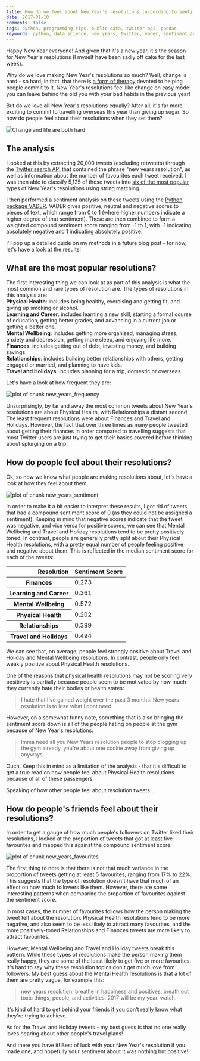 ```yaml
---
title: How do we feel about New Year's resolutions (according to sentiment analysis)?
date: 2017-01-10
comments: false
tags: python, programming tips, public data, twitter api, pandas
keywords: python, data science, new years, twitter, vader, sentiment analysis
---
```


Happy New Year everyone! And given that it's a new year, it's the season for New Year's resolutions (I myself have been sadly off cake for the last week).

Why do we love making New Year's resolutions so much? Well, change is hard - so hard, in fact, that there is [a form of therapy](https://en.wikipedia.org/wiki/Motivational_interviewing) devoted to helping people commit to it. New Year's resolutions feel like change on easy mode: you can leave behind the old you with your bad habits in the previous year!

But do we love **all** New Year's resolutions equally? After all, it's far more exciting to commit to travelling overseas this year than giving up sugar. So how do people feel about their resolutions when they set them?

<img src="/figure/new_years_resolution.png" title="Change and life are both hard" style="display: block; margin: auto;" />

## The analysis

I looked at this by extracting 20,000 tweets (excluding retweets) through the [Twitter search API](https://dev.twitter.com/rest/public/search) that contained the phrase "new years resolution", as well as information about the number of favourites each tweet received. I was then able to classify 5,125 of these tweets into [six of the most popular](https://en.wikipedia.org/wiki/New_Year's_resolution#Popular_goals) types of New Year's resolutions using string matching.

I then performed a sentiment analysis on these tweets using the [Python package VADER](https://github.com/cjhutto/vaderSentiment). VADER gives positive, neutral and negative scores to pieces of text, which range from 0 to 1 (where higher numbers indicate a higher degree of that sentiment). These are then combined to form a weighted compound sentiment score ranging from -1 to 1, with -1 indicating absolutely negative and 1 indicating absolutely positive.

I'll pop up a detailed guide on my methods in a future blog post - for now, let's have a look at the results!

## What are the most popular resolutions?

The first interesting thing we can look at as part of this analysis is what the most common and rare types of resolution are. The types of resolutions in this analysis are:  
**Physical Health**: includes being healthy, exercising and getting fit, and giving up smoking or alcohol.  
**Learning and Career**: includes learning a new skill, starting a formal course of education, getting better grades, and advancing in a current job or getting a better one.  
**Mental Wellbeing**: includes getting more organised, managing stress, anxiety and depression, getting more sleep, and enjoying life more.  
**Finances**: includes getting out of debt, investing money, and building savings.  
**Relationships**: includes building better relationships with others, getting engaged or married, and planning to have kids.  
**Travel and Holidays**: includes planning for a trip, domestic or overseas.  

Let's have a look at how frequent they are:

<img src="/figure/new_years_frequency-1.png" title="plot of chunk new_years_frequency" alt="plot of chunk new_years_frequency" style="display: block; margin: auto;" />

Unsurprisingly, by far and away the most common tweets about New Year's resolutions are about Physical Health, with Relationships a distant second. The least frequent resolutions were about Finances and Travel and Holidays. However, the fact that over three times as many people tweeted about getting their finances in order compared to travelling suggests that most Twitter users are just trying to get their basics covered before thinking about splurging on a trip.

## How do people feel about their resolutions?

Ok, so now we know what people are making resolutions about, let's have a look at how they feel about them.

<img src="/figure/new_years_sentiment-1.png" title="plot of chunk new_years_sentiment" alt="plot of chunk new_years_sentiment" style="display: block; margin: auto;" />

In order to make it a bit easier to interpret these results, I got rid of tweets that had a compound sentiment score of 0 (as they could not be assigned a sentiment). Keeping in mind that negative scores indicate that the tweet was negative, and vice versa for positive scores, we can see that Mental Wellbeing and Travel and Holiday resolutions tend to be pretty positively toned. In contrast, people are generally pretty split about their Physical Health resolutions, with a pretty equal number of people feeling positive and negative about them. This is reflected in the median sentiment score for each of the tweets:

<div>
<table class="table table-bordered">
  <thead>
    <tr style="text-align: right;">
      <th>Resolution</th>
      <th>Sentiment Score</th>
    </tr>
  </thead>
  <tbody>
    <tr>
      <th>Finances</th>
      <td>0.273</td>
    </tr>
    <tr>
      <th>Learning and Career</th>
      <td>0.361</td>
    </tr>
    <tr>
      <th>Mental Wellbeing</th>
      <td>0.572</td>
    </tr>
    <tr>
      <th>Physical Health</th>
      <td>0.202</td>
    </tr>
    <tr>
      <th>Relationships</th>
      <td>0.399</td>
    </tr>
    <tr>
      <th>Travel and Holidays</th>
      <td>0.494</td>
    </tr>
  </tbody>
</table>
</div>


We can see that, on average, people feel strongly positive about Travel and Holiday and Mental Wellbeing resolutions. In contrast, people only feel weakly positive about Physical Health resolutions.

One of the reasons that physical health resolutions may not be scoring very positively is partially because people seem to be motivated by how much they currently hate their bodies or health states:

> I hate that I've gained weight over the past 3 months. New years resolution is to lose what I dont need.

However, on a somewhat funny note, something that is also bringing the sentiment score down is all of the people hating on people at the gym because of New Year's resolutions:

> Imma need all you New Years resolution people to stop clogging up the gym already, you're about one cookie away from giving up anyways.

Ouch. Keep this in mind as a limitation of the analysis - that it's difficult to get a true read on how people feel about Physical Health resolutions because of all of these passengers.

Speaking of how other people feel about resolution tweets...

## How do people's friends feel about their resolutions?

In order to get a gauge of how much people's followers on Twitter liked their resolutions, I looked at the proportion of tweets that got at least five favourites and mapped this against the compound sentiment score:

<img src="/figure/new_years_favourites-1.png" title="plot of chunk new_years_favourites" alt="plot of chunk new_years_favourites" style="display: block; margin: auto;" />

The first thing to note is that there is not that much variance in the proportion of tweets getting at least 5 favourites, ranging from 17% to 22%. This suggests that the type of resolution doesn't have that much of an effect on how much followers like them. However, there are some interesting patterns when comparing the proportion of favourites against the sentiment score.

In most cases, the number of favourites follows how the person making the tweet felt about the resolution. Physical Health resolutions tend to be more negative, and also seem to be less likely to attract many favourites, and the more positively-toned Relationships and Finances tweets are more likely to attract favourites.

However, Mental Wellbeing and Travel and Holiday tweets break this pattern. While these types of resolutions make the person making them really happy, they are some of the least likely to get five or more favourites. It's hard to say why these resolution topics don't get much love from followers. My best guess about the Mental Health resolutions is that a lot of them are pretty vague, for example this:

> new years resolution: breathe in happiness and positives, breath out toxic things, people, and activities. 2017 will be my year. watch.

It's kind of hard to get behind your friends if you don't really know what they're trying to achieve.

As for the Travel and Holiday tweets - my best guess is that no one really loves hearing about other people's travel plans!

And there you have it! Best of luck with your New Year's resolution if you made one, and hopefully your sentiment about it was nothing but positive!
